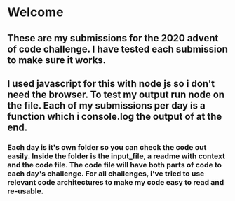 # Welcome

## These are my submissions for the 2020 advent of code challenge. I have tested each submission to make sure it works.

## I used javascript for this with node js so i don't need the browser. To test my output run node on the file. Each of my submissions per day is a function which i console.log the output of at the end.

### Each day is it's own folder so you can check the code out easily. Inside the folder is the input_file, a readme with context and the code file. The code file will have both parts of code to each day's challenge. For all challenges, i've tried to use relevant code architectures to make my code easy to read and re-usable.
